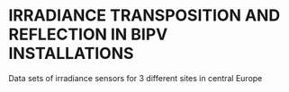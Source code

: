 # IRRADIANCE TRANSPOSITION AND REFLECTION IN BIPV INSTALLATIONS
Data sets of irradiance sensors for 3 different sites in central Europe
